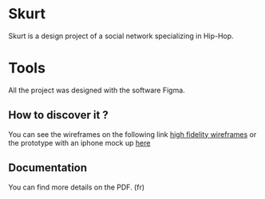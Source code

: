 # Skurt

Skurt is a design project of a social network specializing in Hip-Hop.

# Tools

All the project was designed with the software Figma.

## How to discover it ?

You can see the wireframes on the following link [high fidelity wireframes](https://www.figma.com/file/HizS1isdBRD6ZQ5rzKeYWH/Skurt-Application-r%C3%A9seau-social?node-id=0%3A1)
or
the prototype with an iphone mock up [here](https://www.figma.com/proto/HizS1isdBRD6ZQ5rzKeYWH/Skurt-Application-r%C3%A9seau-social?node-id=123%3A7&scaling=scale-down)
## Documentation


You can find more details on the PDF. (fr)
